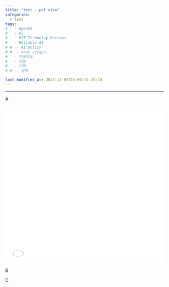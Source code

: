 ```yaml
---
title: "test - pdf view"
categories:
  - test
tags:
#   - OpenAI
#   - AI
#   - MIT Technolgy Reviews
#   - Reliable AI
# #  - AI policy
# #  - news scraps
#   - 인공지능
#   - 안전
#   - 신뢰
# #  - 정책

last_modified_at: 2023-12-05T15:00:11-15:10
---
```

_________________


A 
<iframe src="/assets/test.pdf" title="example" width="100%" height="500" frameborder="0"></iframe>
 
B <object type="application/pdf" data="/assets/test.pdf" width="100%" heigh="650"></object>

C <embed type="application/pdf" scr="/assets/test.pdf" width="100%" heigh="650">
